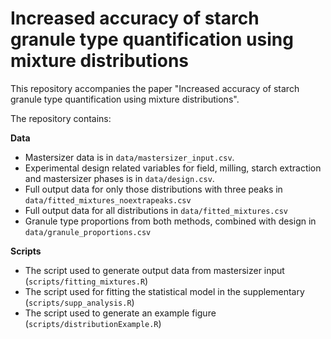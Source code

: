 # Increased accuracy of starch granule type quantification using mixture distributions

This repository accompanies the paper "Increased accuracy of starch granule type quantification using mixture distributions".

The repository contains:

**Data**

- Mastersizer data is in `data/mastersizer_input.csv`. 
- Experimental design related variables for field, milling, starch extraction and mastersizer phases is in `data/design.csv`.
- Full output data for only those distributions with three peaks in `data/fitted_mixtures_noextrapeaks.csv`
- Full output data for all distributions in `data/fitted_mixtures.csv`
- Granule type proportions from both methods, combined with design in `data/granule_proportions.csv`

**Scripts**

- The script used to generate output data from mastersizer input (`scripts/fitting_mixtures.R`)
- The script used for fitting the statistical model in the supplementary (`scripts/supp_analysis.R`)
- The script used to generate an example figure (`scripts/distributionExample.R`)